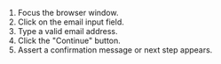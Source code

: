 1. Focus the browser window.
2. Click on the email input field.
3. Type a valid email address.
4. Click the "Continue" button.
5. Assert a confirmation message or next step appears.